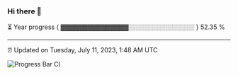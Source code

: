 ### Hi there 👋

⏳ Year progress { ▓▓▓▓▓▓▓▓▓▓▓▓▓▓▓░░░░░░░░░░░░░░░ } 52.35 %

---

⏰ Updated on Tuesday, July 11, 2023, 1:48 AM UTC

![Progress Bar CI](https://github.com/arthurbuhl/arthurbuhl/workflows/Progress%20Bar%20CI/badge.svg)
